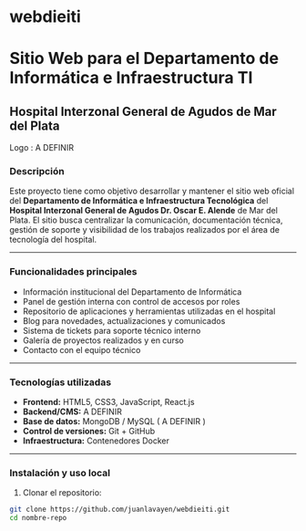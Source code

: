 # webdieiti
# Sitio Web para el Departamento de Informática e Infraestructura TI  
## Hospital Interzonal General de Agudos de Mar del Plata

Logo : A DEFINIR

### Descripción

Este proyecto tiene como objetivo desarrollar y mantener el sitio web oficial del **Departamento de Informática e Infraestructura Tecnológica** del **Hospital Interzonal General de Agudos Dr. Oscar E. Alende** de Mar del Plata. El sitio busca centralizar la comunicación, documentación técnica, gestión de soporte y visibilidad de los trabajos realizados por el área de tecnología del hospital.

---

### Funcionalidades principales

- Información institucional del Departamento de Informática
- Panel de gestión interna con control de accesos por roles
- Repositorio de aplicaciones y herramientas utilizadas en el hospital
- Blog para novedades, actualizaciones y comunicados
- Sistema de tickets para soporte técnico interno
- Galería de proyectos realizados y en curso
- Contacto con el equipo técnico

---

### Tecnologías utilizadas

- **Frontend:** HTML5, CSS3, JavaScript, React.js
- **Backend/CMS:** A DEFINIR
- **Base de datos:** MongoDB / MySQL ( A DEFINIR )
- **Control de versiones:** Git + GitHub
- **Infraestructura:** Contenedores Docker 

---

### Instalación y uso local

1. Clonar el repositorio:

```bash
git clone https://github.com/juanlavayen/webdieiti.git
cd nombre-repo
